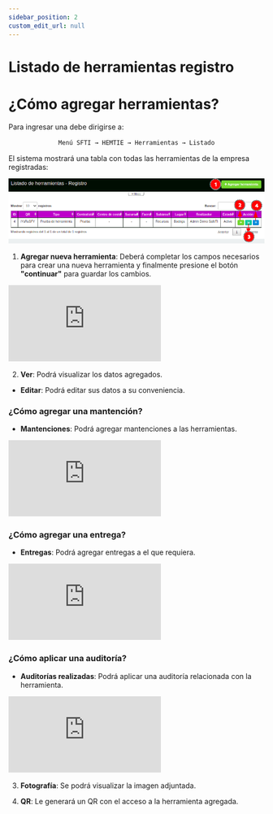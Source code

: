 ```yaml
---
sidebar_position: 2
custom_edit_url: null
---
```

# Listado de herramientas registro
# ¿Cómo agregar herramientas?
Para ingresar una debe dirigirse a: 

<div align="center">

```bash
Menú SFTI → HEMTIE → Herramientas → Listado
```
</div>

El sistema mostrará una tabla con todas las herramientas de la empresa registradas:

<div align="center">

![inicio](/img/img_manual/img_hemtie_equipo/2023-08-30_16-36.png)

</div>

1. **Agregar nueva herramienta**: Deberá completar los campos necesarios para crear una nueva herramienta y finalmente presione el botón **"continuar"** para guardar los cambios.

<div class="video-responsive">

<iframe src="https://www.youtube.com/embed/ZhwmkQTshWw/?rel=0" title="YouTube video player" frameborder="0" allow="accelerometer; autoplay; clipboard-write; encrypted-media; gyroscope; picture-in-picture; web-share" allowfullscreen></iframe>

</div>

2. **Ver**: Podrá visualizar los datos agregados.

* **Editar**: Podrá editar sus datos a su conveniencia.

### ¿Cómo agregar una mantención?

* **Mantenciones**: Podrá agregar mantenciones a las herramientas.

<div class="video-responsive">

<iframe src="https://www.youtube.com/embed/GVTIPHHlUu0/?rel=0" title="YouTube video player" frameborder="0" allow="accelerometer; autoplay; clipboard-write; encrypted-media; gyroscope; picture-in-picture; web-share" allowfullscreen></iframe>

</div>

### ¿Cómo agregar una entrega?

* **Entregas**: Podrá agregar entregas a el que requiera.

<div class="video-responsive">

<iframe src="https://www.youtube.com/embed/zAzgmdsngSA/?rel=0" title="YouTube video player" frameborder="0" allow="accelerometer; autoplay; clipboard-write; encrypted-media; gyroscope; picture-in-picture; web-share" allowfullscreen></iframe>

</div>

### ¿Cómo aplicar una auditoría? 

* **Auditorías realizadas**: Podrá aplicar una auditoría relacionada con la herramienta.

<div class="video-responsive">

<iframe src="https://www.youtube.com/embed/INv2jb0miKg/?rel=0" title="YouTube video player" frameborder="0" allow="accelerometer; autoplay; clipboard-write; encrypted-media; gyroscope; picture-in-picture; web-share" allowfullscreen></iframe>

</div>


3. **Fotografía**: Se podrá visualizar la imagen adjuntada.
 
4. **QR**: Le generará un QR con el acceso a la herramienta agregada.
